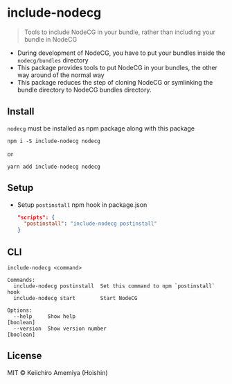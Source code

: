# include-nodecg

> Tools to include NodeCG in your bundle, rather than including your bundle in NodeCG

-   During development of NodeCG, you have to put your bundles inside the `nodecg/bundles` directory
-   This package provides tools to put NodeCG in your bundles, the other way around of the normal way
-   This package reduces the step of cloning NodeCG or symlinking the bundle directory to NodeCG bundles directory.

## Install

`nodecg` must be installed as npm package along with this package

```
npm i -S include-nodecg nodecg
```

or

```
yarn add include-nodecg nodecg
```

## Setup

-   Setup `postinstall` npm hook in package.json
    ```json
    "scripts": {
      "postinstall": "include-nodecg postinstall"
    }
    ```

## CLI

```
include-nodecg <command>

Commands:
  include-nodecg postinstall  Set this command to npm `postinstall` hook
  include-nodecg start        Start NodeCG

Options:
  --help     Show help                                                 [boolean]
  --version  Show version number                                       [boolean]
```

## License

MIT &copy; Keiichiro Amemiya (Hoishin)
